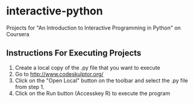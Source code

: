 interactive-python
==================

Projects for "An Introduction to Interactive Programming in Python" on Coursera


## Instructions For Executing Projects
1. Create a local copy of the .py file that you want to execute 
2. Go to http://www.codeskulptor.org/
3. Click on the "Open Local" button on the toolbar and select the .py file from step 1.
4. Click on the Run button (Accesskey R) to execute the program
